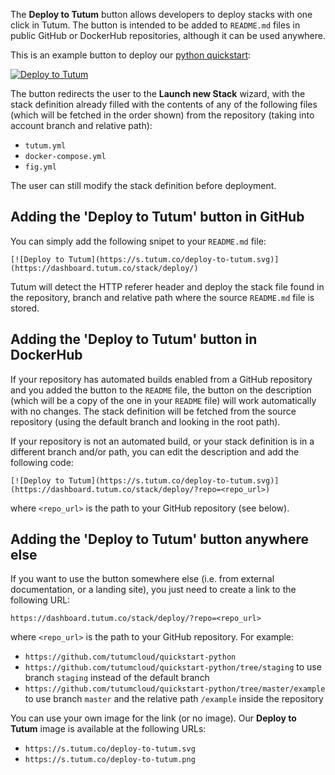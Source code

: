 The **Deploy to Tutum** button allows developers to deploy stacks with one click in Tutum. The button is intended to be added to `README.md` files in public GitHub or DockerHub repositories, although it can be used anywhere.

This is an example button to deploy our [python quickstart](https://github.com/tutumcloud/quickstart-python):

[![Deploy to Tutum](https://s.tutum.co/deploy-to-tutum.svg)](https://dashboard.tutum.co/stack/deploy/?repo=https://github.com/tutumcloud/quickstart-python)

The button redirects the user to the **Launch new Stack** wizard, with the stack definition already filled with the contents of any of the following files (which will be fetched in the order shown) from the repository (taking into account branch and relative path):

* `tutum.yml`
* `docker-compose.yml`
* `fig.yml`

The user can still modify the stack definition before deployment.


## Adding the 'Deploy to Tutum' button in GitHub

You can simply add the following snipet to your `README.md` file:

	[![Deploy to Tutum](https://s.tutum.co/deploy-to-tutum.svg)](https://dashboard.tutum.co/stack/deploy/)

Tutum will detect the HTTP referer header and deploy the stack file found in the repository, branch and relative path where the source `README.md` file is stored.

## Adding the 'Deploy to Tutum' button in DockerHub

If your repository has automated builds enabled from a GitHub repository and you added the button to the `README` file, the button on the description (which will be a copy of the one in your `README` file) will work automatically with no changes. The stack definition will be fetched from the source repository (using the default branch and looking in the root path).

If your repository is not an automated build, or your stack definition is in a different branch and/or path, you can edit the description and add the following code:

	[![Deploy to Tutum](https://s.tutum.co/deploy-to-tutum.svg)](https://dashboard.tutum.co/stack/deploy/?repo=<repo_url>)

where `<repo_url>` is the path to your GitHub repository (see below).


## Adding the 'Deploy to Tutum' button anywhere else

If you want to use the button somewhere else (i.e. from external documentation, or a landing site), you just need to create a link to the following URL:

	https://dashboard.tutum.co/stack/deploy/?repo=<repo_url>
	
where `<repo_url>` is the path to your GitHub repository. For example:

* `https://github.com/tutumcloud/quickstart-python`
* `https://github.com/tutumcloud/quickstart-python/tree/staging` to use branch `staging` instead of the default branch
* `https://github.com/tutumcloud/quickstart-python/tree/master/example` to use branch `master` and the relative path `/example` inside the repository

You can use your own image for the link (or no image). Our **Deploy to Tutum** image is available at the following URLs:

* `https://s.tutum.co/deploy-to-tutum.svg`
* `https://s.tutum.co/deploy-to-tutum.png`


